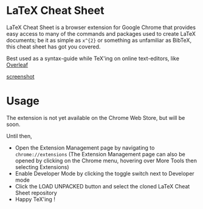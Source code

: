 # LaTeX Cheat Sheet

LaTeX Cheat Sheet is a browser extension for Google Chrome that provides easy access to many of the commands and packages used to create LaTeX documents; be it as simple as `x^{2}` or something as unfamiliar as BibTeX, this cheat sheet has got you covered.

Best used as a syntax-guide while TeX'ing on online text-editors, like [Overleaf](https://www.overleaf.com/)

[screenshot](/screenshot.png)

# Usage

The extension is not yet available on the Chrome Web Store, but will be soon.

Until then,

<ul>
  <li>Open the Extension Management page by navigating to <code>chrome://extensions</code> (The Extension Management page can also be opened by clicking on the Chrome menu, hovering over More Tools then selecting Extensions)</li>
  <li>Enable Developer Mode by clicking the toggle switch next to Developer mode</li>
  <li>Click the LOAD UNPACKED button and select the cloned LaTeX Cheat Sheet repository</li>
  <li>Happy TeX'ing !</li>
</ul>
    
    

